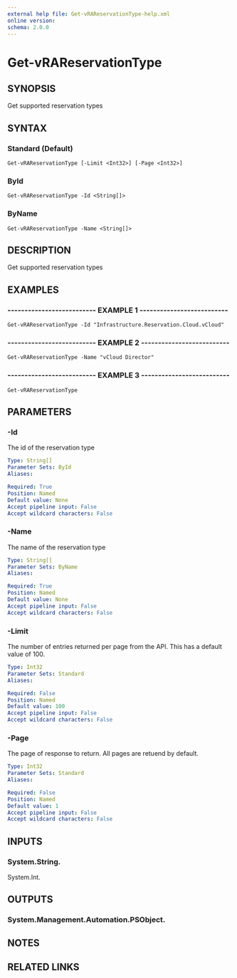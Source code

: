 ```yaml
---
external help file: Get-vRAReservationType-help.xml
online version: 
schema: 2.0.0
---
```


# Get-vRAReservationType

## SYNOPSIS
Get supported reservation types

## SYNTAX

### Standard (Default)
```
Get-vRAReservationType [-Limit <Int32>] [-Page <Int32>]
```

### ById
```
Get-vRAReservationType -Id <String[]>
```

### ByName
```
Get-vRAReservationType -Name <String[]>
```

## DESCRIPTION
Get supported reservation types

## EXAMPLES

### -------------------------- EXAMPLE 1 --------------------------
```
Get-vRAReservationType -Id "Infrastructure.Reservation.Cloud.vCloud"
```

### -------------------------- EXAMPLE 2 --------------------------
```
Get-vRAReservationType -Name "vCloud Director"
```

### -------------------------- EXAMPLE 3 --------------------------
```
Get-vRAReservationType
```

## PARAMETERS

### -Id
The id of the reservation type

```yaml
Type: String[]
Parameter Sets: ById
Aliases: 

Required: True
Position: Named
Default value: None
Accept pipeline input: False
Accept wildcard characters: False
```

### -Name
The name of the reservation type

```yaml
Type: String[]
Parameter Sets: ByName
Aliases: 

Required: True
Position: Named
Default value: None
Accept pipeline input: False
Accept wildcard characters: False
```

### -Limit
The number of entries returned per page from the API.
This has a default value of 100.

```yaml
Type: Int32
Parameter Sets: Standard
Aliases: 

Required: False
Position: Named
Default value: 100
Accept pipeline input: False
Accept wildcard characters: False
```

### -Page
The page of response to return.
All pages are retuend by default.

```yaml
Type: Int32
Parameter Sets: Standard
Aliases: 

Required: False
Position: Named
Default value: 1
Accept pipeline input: False
Accept wildcard characters: False
```

## INPUTS

### System.String.
System.Int.

## OUTPUTS

### System.Management.Automation.PSObject.

## NOTES

## RELATED LINKS

